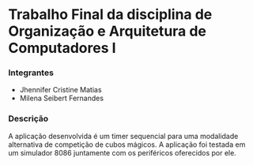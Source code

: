 # Trabalho Final da disciplina de Organização e Arquitetura de Computadores I

### Integrantes

* Jhennifer Cristine Matias
* Milena Seibert Fernandes

### Descrição

A aplicação desenvolvida é um timer sequencial para uma modalidade alternativa de competição de cubos mágicos. 
A aplicação foi testada em um simulador 8086 juntamente com os periféricos oferecidos por ele. 
